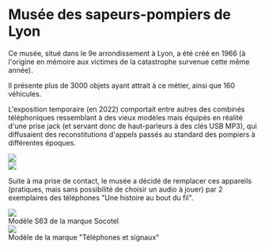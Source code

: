 # Musée des sapeurs-pompiers de Lyon

Ce musée, situé dans le 9e arrondissement à Lyon, a été créé en 1966 (à l'origine en mémoire aux victimes de la catastrophe survenue cette même année).

Il présente plus de 3000 objets ayant attrait à ce métier, ainsi que 160 véhicules.

L'exposition temporaire (en 2022) comportait entre autres des combinés téléphoniques ressemblant à des vieux modèles mais équipés en réalité d'une prise jack (et servant donc de haut-parleurs à des clés USB MP3), qui diffusaient des reconstitutions d'appels passés au standard des pompiers à différentes époques.

<div id="phone_gallery">
  <div class="phone"><img src="https://user-images.githubusercontent.com/1282106/173734283-8ccc4858-df71-4f59-82b5-ca68237a80c7.jpg" /></div>
  <div class="phone"><img src="https://user-images.githubusercontent.com/1282106/173734286-43b04b4c-f51d-4ece-b9a6-2bb0872ed212.jpg" /></div>
</div>

Suite à ma prise de contact, le musée a décidé de remplacer ces appareils (pratiques, mais sans possibilité de choisir un audio à jouer) par 2 exemplaires des téléphones "Une histoire au bout du fil".

<div id="phone_gallery">
  <div class="phone"><img src="https://user-images.githubusercontent.com/1282106/173746780-c85c20d9-cc0d-4eaf-a1f1-cd213c6cd789.jpg" /><br />Modèle S63 de la marque Socotel</div>
  <div class="phone"><img src="https://user-images.githubusercontent.com/1282106/173746882-4a2418f9-85e6-474d-b92d-6898fe75241f.jpg" /><br />Modèle de la marque "Téléphones et signaux"</div>
</div>
